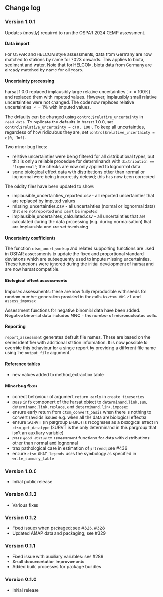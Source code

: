 ## Change log

### Version 1.0.1

Updates (mostly) required to run the OSPAR 2024 CEMP assessment. 

#### Data import

For OSPAR and HELCOM style assessments, data from Germany are now matched to stations by name for 2023 onwards. This applies to biota, sediment and water. Note that for HELCOM, biota data from Germany are already matched by name for all years.  

#### Uncertainty processing

harsat 1.0.0 replaced implausibly large relative uncertainties ($>=$ 100%) and replaced them with imputed values. However, implausibly small relative uncertainties were not changed. The code now replaces relative uncertainties $<=$ 1% with imputed values. 

The defaults can be changed using `control$relative_uncertainty` in `read_data`. To replicate the defaults in harsat 1.0.0, set `control$relative_uncertainty = c(0, 100)`. To keep all uncertainties, regardless of how ridiculous they are, set `control$relative_uncertainty = c(0, Inf)`.

Two minor bug fixes:  

* relative uncertainties were being filtered for all distributional types, but this is only a reliable procedure for determinands with `distribution == "lognormal"`; the checks are now only applied to lognormal data   
* some biological effect data with distributions other than normal or lognormal were being incorrectly deleted; this has now been corrected  

The oddity files have been updated to show:  

* implausible_uncertainties_reported.csv - all reported uncertainties that are replaced by imputed values  
* missing_uncertainties.csv - all uncertainties (normal or lognormal data) that are not reported and can't be imputed  
* implausible_uncertaintes_calculated.csv - all uncertainties that are calculated during the data processing (e.g. during normalisation) that are implausible and are set to missing  

#### Uncertainty coefficients

The function `ctsm_uncrt_workup` and related supporting functions are used in OSPAR assessments to update the fixed and proportional standard deviations which are subsequently used to impute missing uncertainties. These functions were ignored during the initial development of harsat and are now harsat compatible.  

#### Biological effect assessments

Imposex assessments: these are now fully reproducible with seeds for random number generation provided in the calls to `ctsm.VDS.cl` and `assess_imposex` 

Assessment functions for negative binomial data have been added. Negative binomial data includes MNC - the number of micronucleated cells.

#### Reporting

`report_assessment` generates default file names. These are based on the series identifier with additional station information. It is now possible to override this behaviour for a single report by providing a different file name using the `output_file` argument.

#### Reference tables  

* new values added to method_extraction table  

#### Minor bug fixes  

* correct behaviour of argument `return_early` in `create_timeseries`  
* pass `info` component of the harsat object to `determinand.link.sum`, `determinand.link.replace`, and `determinand.link.imposex`  
* ensure early return from `ctsm_convert_basis` when there is nothing to convert (avoids issues e.g. when all the data are biological effects)  
* ensure SURVT (in pargroup B-BIO) is recognised as a biological effect in `ctsm_get_datatype` (SURVT is the only determinand in this pargroup that isn't an auxiliary variable)  
* pass `good_status` to assessment functions for data with distributions other than normal and lognormal
* trap pathological case in estimation of `prtrend`; see #436
* ensure `ctsm_OHAT_legends` uses the symbology as specified in `write_summary_table` 


### Version 1.0.0

- Initial public release

### Version 0.1.3

- Various fixes

### Version 0.1.2

- Fixed issues when packaged; see #326, #328
- Updated AMAP data and packaging; see #329

### Version 0.1.1

- Fixed issue with auxiliary variables: see #289
- Small documentation improvements
- Added build processes for package bundles

### Version 0.1.0

- Initial release
